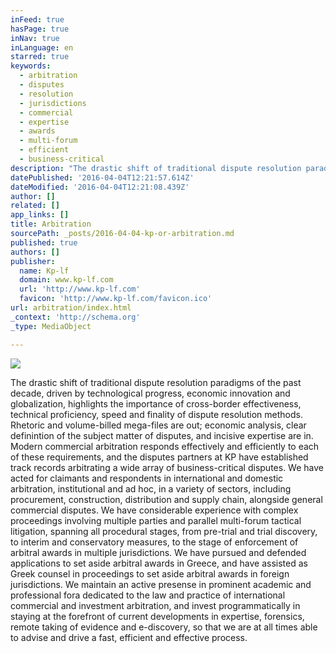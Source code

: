```yaml
---
inFeed: true
hasPage: true
inNav: true
inLanguage: en
starred: true
keywords:
  - arbitration
  - disputes
  - resolution
  - jurisdictions
  - commercial
  - expertise
  - awards
  - multi-forum
  - efficient
  - business-critical
description: "The drastic shift of traditional dispute resolution paradigms of the past decade, driven by technological progress, economic innovation and globalization, highlights the importance of cross-border effectiveness, technical proficiency, speed and finality of dispute resolution methods. Rhetoric and volume-billed mega-files are out; economic analysis, clear definintion of the subject matter of disputes, and incisive expertise are in.\n \nModern commercial arbitration responds effectively and efficiently to each of these requirements, and the disputes partners at KP have established track records arbitrating a wide array of business-critical disputes. We have acted for claimants and respondents in international and domestic arbitration, institutional and ad hoc, in a variety of sectors, including procurement, construction, distribution and supply chain, alongside general commercial disputes.\n \nWe have considerable experience with complex proceedings involving multiple parties and parallel multi-forum tactical litigation, spanning all procedural stages, from pre-trial and trial discovery, to interim and conservatory measures, to the stage of enforcement of arbitral awards in multiple jurisdictions.\n \nWe have pursued and defended applications to set aside arbitral awards in Greece, and have assisted as Greek counsel in proceedings to set aside arbitral awards in foreign jurisdictions. We maintain an active presense in prominent academic and professional fora dedicated to the law and practice of international commercial and investment arbitration, and invest programmatically in staying at the forefront of current developments in expertise, forensics, remote taking of evidence and e-discovery, so that we are at all times able to advise and drive a fast, efficient and effective process."
datePublished: '2016-04-04T12:21:57.614Z'
dateModified: '2016-04-04T12:21:08.439Z'
author: []
related: []
app_links: []
title: Arbitration
sourcePath: _posts/2016-04-04-kp-or-arbitration.md
published: true
authors: []
publisher:
  name: Kp-lf
  domain: www.kp-lf.com
  url: 'http://www.kp-lf.com'
  favicon: 'http://www.kp-lf.com/favicon.ico'
url: arbitration/index.html
_context: 'http://schema.org'
_type: MediaObject

---
```

![](https://the-grid-user-content.s3-us-west-2.amazonaws.com/dbf7bf5e-e5e4-4156-950e-9fff1e4732a8.jpg)

The drastic shift of traditional dispute resolution paradigms of the past decade, driven by technological progress, economic innovation and globalization, highlights the importance of cross-border effectiveness, technical proficiency, speed and finality of dispute resolution methods. Rhetoric and volume-billed mega-files are out; economic analysis, clear definintion of the subject matter of disputes, and incisive expertise are in.
Modern commercial arbitration responds effectively and efficiently to each of these requirements, and the disputes partners at KP have established track records arbitrating a wide array of business-critical disputes. We have acted for claimants and respondents in international and domestic arbitration, institutional and ad hoc, in a variety of sectors, including procurement, construction, distribution and supply chain, alongside general commercial disputes.
We have considerable experience with complex proceedings involving multiple parties and parallel multi-forum tactical litigation, spanning all procedural stages, from pre-trial and trial discovery, to interim and conservatory measures, to the stage of enforcement of arbitral awards in multiple jurisdictions.
We have pursued and defended applications to set aside arbitral awards in Greece, and have assisted as Greek counsel in proceedings to set aside arbitral awards in foreign jurisdictions. We maintain an active presense in prominent academic and professional fora dedicated to the law and practice of international commercial and investment arbitration, and invest programmatically in staying at the forefront of current developments in expertise, forensics, remote taking of evidence and e-discovery, so that we are at all times able to advise and drive a fast, efficient and effective process.